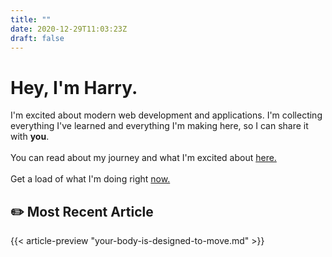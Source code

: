 ```yaml
---
title: ""
date: 2020-12-29T11:03:23Z
draft: false
---
```


# Hey, I'm Harry. 

I'm excited about modern web development and applications. I'm collecting everything I've learned and everything I'm making here, so I can share it with **you**.
\
\
You can read about my journey and what I'm excited about [here.](/about)
\
\
Get a load of what I'm doing right [now.](/now)

## :pencil2: Most Recent Article

{{< article-preview "your-body-is-designed-to-move.md" >}}

<!-- ## :gear: Featured Project

{{< project-feature "airphp.md" >}} -->